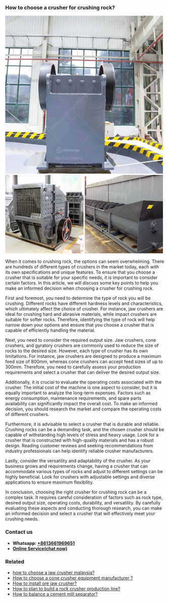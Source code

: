 <h3>How to choose a crusher for crushing rock?</h3><img src='1701745131.jpg' alt=''><p>When it comes to crushing rock, the options can seem overwhelming. There are hundreds of different types of crushers in the market today, each with its own specifications and unique features. To ensure that you choose a crusher that is suitable for your specific needs, it is important to consider certain factors. In this article, we will discuss some key points to help you make an informed decision when choosing a crusher for crushing rock.</p><p>First and foremost, you need to determine the type of rock you will be crushing. Different rocks have different hardness levels and characteristics, which ultimately affect the choice of crusher. For instance, jaw crushers are ideal for crushing hard and abrasive materials, while impact crushers are suitable for softer rocks. Therefore, identifying the type of rock will help narrow down your options and ensure that you choose a crusher that is capable of efficiently handling the material.</p><p>Next, you need to consider the required output size. Jaw crushers, cone crushers, and gyratory crushers are commonly used to reduce the size of rocks to the desired size. However, each type of crusher has its own limitations. For instance, jaw crushers are designed to produce a maximum feed size of 800mm, whereas cone crushers can accept feed sizes of up to 300mm. Therefore, you need to carefully assess your production requirements and select a crusher that can deliver the desired output size.</p><p>Additionally, it is crucial to evaluate the operating costs associated with the crusher. The initial cost of the machine is one aspect to consider, but it is equally important to analyze the long-term expenses. Factors such as energy consumption, maintenance requirements, and spare parts availability can significantly impact the overall cost. To make an informed decision, you should research the market and compare the operating costs of different crushers.</p><p>Furthermore, it is advisable to select a crusher that is durable and reliable. Crushing rocks can be a demanding task, and the chosen crusher should be capable of withstanding high levels of stress and heavy usage. Look for a crusher that is constructed with high-quality materials and has a robust design. Reading customer reviews and seeking recommendations from industry professionals can help identify reliable crusher manufacturers.</p><p>Lastly, consider the versatility and adaptability of the crusher. As your business grows and requirements change, having a crusher that can accommodate various types of rocks and adjust to different settings can be highly beneficial. Look for crushers with adjustable settings and diverse applications to ensure maximum flexibility.</p><p>In conclusion, choosing the right crusher for crushing rock can be a complex task. It requires careful consideration of factors such as rock type, desired output size, operating costs, durability, and versatility. By carefully evaluating these aspects and conducting thorough research, you can make an informed decision and select a crusher that will effectively meet your crushing needs.</p><h3>Contact us</h3><ul><li><strong>Whatsapp:&nbsp;<a href="https://wa.me/8613661969651">+8613661969651</a></strong></li><li><a href="https://swt.shibang-china.com/?git&amp;zhl&amp;How to choose a crusher for crushing rock"><strong>Online Service(chat now)</strong></a></li></ul><h3>Related</h3><ul><li><a href='how to choose a jaw crusher malaysia.md'>how to choose a jaw crusher malaysia?</a></li><li><a href='How to choose a cone crusher equipment manufacturer .md'>How to choose a cone crusher equipment manufacturer ?</a></li><li><a href='How to install ore jaw crusher.md'>How to install ore jaw crusher?</a></li><li><a href='How to plan to build a rock crusher production line.md'>How to plan to build a rock crusher production line?</a></li><li><a href='How to balance a cement mill separator.md'>How to balance a cement mill separator?</a></li></ul>